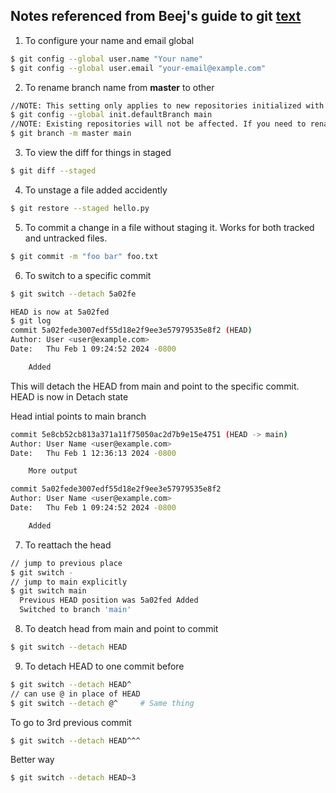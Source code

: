 ## Notes referenced from Beej's guide to git [text](https://beej.us/guide/bggit/)

1. To configure your name and email global
```bash
$ git config --global user.name "Your name"
$ git config --global user.email "your-email@example.com"
```
2. To rename branch name from __master__ to other 
```bash
//NOTE: This setting only applies to new repositories initialized with git init.
$ git config --global init.defaultBranch main
//NOTE: Existing repositories will not be affected. If you need to rename an existing branch from master to main
$ git branch -m master main
```

3. To view the diff for things in staged
```bash
$ git diff --staged
```
4. To unstage a file added accidently
```bash
$ git restore --staged hello.py
```
5. To commit a change in a file without staging it. Works for both tracked and untracked files.
```bash
$ git commit -m "foo bar" foo.txt
```
6. To switch to a specific commit
```bash
$ git switch --detach 5a02fe

HEAD is now at 5a02fed
$ git log
commit 5a02fede3007edf55d18e2f9ee3e57979535e8f2 (HEAD)
Author: User <user@example.com>
Date:   Thu Feb 1 09:24:52 2024 -0800

    Added
```
This will detach the HEAD from main and point
to the specific commit. HEAD is now in Detach state

Head intial points to main branch
```bash
commit 5e8cb52cb813a371a11f75050ac2d7b9e15e4751 (HEAD -> main)
Author: User Name <user@example.com>
Date:   Thu Feb 1 12:36:13 2024 -0800

    More output

commit 5a02fede3007edf55d18e2f9ee3e57979535e8f2
Author: User Name <user@example.com>
Date:   Thu Feb 1 09:24:52 2024 -0800

    Added
```
7. To reattach the head
```bash
// jump to previous place
$ git switch -
// jump to main explicitly
$ git switch main
  Previous HEAD position was 5a02fed Added
  Switched to branch 'main'
```
8. To deatch head from main and point to commit
```bash
$ git switch --detach HEAD
```
9. To detach HEAD to one commit before
```bash
$ git switch --detach HEAD^
// can use @ in place of HEAD
$ git switch --detach @^     # Same thing
```
To go to 3rd previous commit
```bash
$ git switch --detach HEAD^^^
```
Better way
```bash
$ git switch --detach HEAD~3
```
